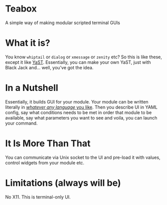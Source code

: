 # Teabox
A simple way of making modular scripted terminal GUIs

# What it is?
You know `whiptail` or `dialog` or `xmessage` or `zenity` etc? So this is like these, except it like [YaST](https://yast.opensuse.org).
Essentially, you can make your own YaST, just with Black Jack and... well, you've got the idea.

# In a Nutshell

Essentially, it builds GUI for your module. Your module can be written literally in [_whatever any language_ you like](https://github.com/fabianishere/brainfuck).
Then you describe UI in YAML config, say what conditions needs to be met in order that module to be available, say what parameters you
want to see and voila, you can launch your command.

# It Is More Than That

You can communicate via Unix socket to the UI and pre-load it with values, control widgets from your module etc.


# Limitations (always will be)
No X11. This is terminal-only UI.
